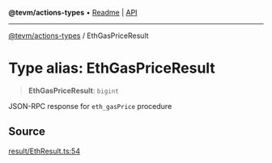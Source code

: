 **@tevm/actions-types** • [Readme](../README.md) \| [API](../globals.md)

***

[@tevm/actions-types](../README.md) / EthGasPriceResult

# Type alias: EthGasPriceResult

> **EthGasPriceResult**: `bigint`

JSON-RPC response for `eth_gasPrice` procedure

## Source

[result/EthResult.ts:54](https://github.com/evmts/tevm-monorepo/blob/main/packages/actions-types/src/result/EthResult.ts#L54)
